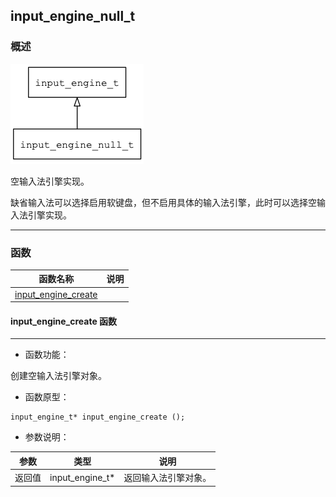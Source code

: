 ## input\_engine\_null\_t
### 概述
![image](images/input_engine_null_t_0.png)


 空输入法引擎实现。

 缺省输入法可以选择启用软键盘，但不启用具体的输入法引擎，此时可以选择空输入法引擎实现。




----------------------------------
### 函数
<p id="input_engine_null_t_methods">

| 函数名称 | 说明 | 
| -------- | ------------ | 
| <a href="#input_engine_null_t_input_engine_create">input\_engine\_create</a> |  |
#### input\_engine\_create 函数
-----------------------

* 函数功能：

> <p id="input_engine_null_t_input_engine_create">
 创建空输入法引擎对象。





* 函数原型：

```
input_engine_t* input_engine_create ();
```

* 参数说明：

| 参数 | 类型 | 说明 |
| -------- | ----- | --------- |
| 返回值 | input\_engine\_t* | 返回输入法引擎对象。 |
